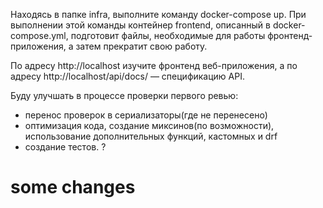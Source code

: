 Находясь в папке infra, выполните команду docker-compose up. При выполнении этой команды контейнер frontend, описанный в docker-compose.yml, подготовит файлы, необходимые для работы фронтенд-приложения, а затем прекратит свою работу.

По адресу http://localhost изучите фронтенд веб-приложения, а по адресу http://localhost/api/docs/ — спецификацию API.

Буду улучшать в процессе проверки первого ревью:
- перенос проверок в сериализаторы(где не перенесено)
- оптимизация кода, создание миксинов(по возможности), использование дополнительных функций, кастомных и drf
- создание тестов. ?
# some changes